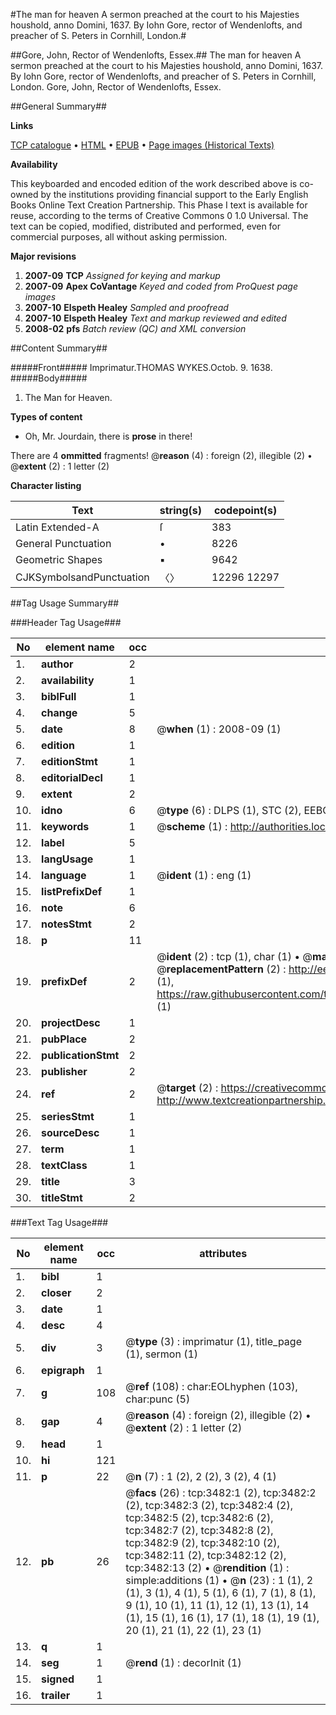 #The man for heaven A sermon preached at the court to his Majesties houshold, anno Domini, 1637. By Iohn Gore, rector of Wendenlofts, and preacher of S. Peters in Cornhill, London.#

##Gore, John, Rector of Wendenlofts, Essex.##
The man for heaven A sermon preached at the court to his Majesties houshold, anno Domini, 1637. By Iohn Gore, rector of Wendenlofts, and preacher of S. Peters in Cornhill, London.
Gore, John, Rector of Wendenlofts, Essex.

##General Summary##

**Links**

[TCP catalogue](http://www.ota.ox.ac.uk/tcp/)  • 
[HTML](http://tei.it.ox.ac.uk/tcp/Texts-HTML/free/A01/A01937.html)  • 
[EPUB](http://tei.it.ox.ac.uk/tcp/Texts-EPUB/free/A01/A01937.epub) • 
[Page images (Historical Texts)](https://data.historicaltexts.jisc.ac.uk/view?pubId=eebo-99839086e&pageId=eebo-99839086e-3482-1)

**Availability**

This keyboarded and encoded edition of the
	       work described above is co-owned by the institutions
	       providing financial support to the Early English Books
	       Online Text Creation Partnership. This Phase I text is
	       available for reuse, according to the terms of Creative
	       Commons 0 1.0 Universal. The text can be copied,
	       modified, distributed and performed, even for
	       commercial purposes, all without asking permission.

**Major revisions**

1. __2007-09__ __TCP__ *Assigned for keying and markup*
1. __2007-09__ __Apex CoVantage__ *Keyed and coded from ProQuest page images*
1. __2007-10__ __Elspeth Healey__ *Sampled and proofread*
1. __2007-10__ __Elspeth Healey__ *Text and markup reviewed and edited*
1. __2008-02__ __pfs__ *Batch review (QC) and XML conversion*

##Content Summary##

#####Front#####
Imprimatur.THOMAS WYKES.Octob. 9. 1638.
#####Body#####

1. The Man for Heaven.

**Types of content**

  * Oh, Mr. Jourdain, there is **prose** in there!

There are 4 **ommitted** fragments! 
 @__reason__ (4) : foreign (2), illegible (2)  •  @__extent__ (2) : 1 letter (2)

**Character listing**


|Text|string(s)|codepoint(s)|
|---|---|---|
|Latin Extended-A|ſ|383|
|General Punctuation|•|8226|
|Geometric Shapes|▪|9642|
|CJKSymbolsandPunctuation|〈〉|12296 12297|

##Tag Usage Summary##

###Header Tag Usage###

|No|element name|occ|attributes|
|---|---|---|---|
|1.|__author__|2||
|2.|__availability__|1||
|3.|__biblFull__|1||
|4.|__change__|5||
|5.|__date__|8| @__when__ (1) : 2008-09 (1)|
|6.|__edition__|1||
|7.|__editionStmt__|1||
|8.|__editorialDecl__|1||
|9.|__extent__|2||
|10.|__idno__|6| @__type__ (6) : DLPS (1), STC (2), EEBO-CITATION (1), PROQUEST (1), VID (1)|
|11.|__keywords__|1| @__scheme__ (1) : http://authorities.loc.gov/ (1)|
|12.|__label__|5||
|13.|__langUsage__|1||
|14.|__language__|1| @__ident__ (1) : eng (1)|
|15.|__listPrefixDef__|1||
|16.|__note__|6||
|17.|__notesStmt__|2||
|18.|__p__|11||
|19.|__prefixDef__|2| @__ident__ (2) : tcp (1), char (1)  •  @__matchPattern__ (2) : ([0-9\-]+):([0-9IVX]+) (1), (.+) (1)  •  @__replacementPattern__ (2) : http://eebo.chadwyck.com/downloadtiff?vid=$1&page=$2 (1), https://raw.githubusercontent.com/textcreationpartnership/Texts/master/tcpchars.xml#$1 (1)|
|20.|__projectDesc__|1||
|21.|__pubPlace__|2||
|22.|__publicationStmt__|2||
|23.|__publisher__|2||
|24.|__ref__|2| @__target__ (2) : https://creativecommons.org/publicdomain/zero/1.0/ (1), http://www.textcreationpartnership.org/docs/. (1)|
|25.|__seriesStmt__|1||
|26.|__sourceDesc__|1||
|27.|__term__|1||
|28.|__textClass__|1||
|29.|__title__|3||
|30.|__titleStmt__|2||


###Text Tag Usage###

|No|element name|occ|attributes|
|---|---|---|---|
|1.|__bibl__|1||
|2.|__closer__|2||
|3.|__date__|1||
|4.|__desc__|4||
|5.|__div__|3| @__type__ (3) : imprimatur (1), title_page (1), sermon (1)|
|6.|__epigraph__|1||
|7.|__g__|108| @__ref__ (108) : char:EOLhyphen (103), char:punc (5)|
|8.|__gap__|4| @__reason__ (4) : foreign (2), illegible (2)  •  @__extent__ (2) : 1 letter (2)|
|9.|__head__|1||
|10.|__hi__|121||
|11.|__p__|22| @__n__ (7) : 1 (2), 2 (2), 3 (2), 4 (1)|
|12.|__pb__|26| @__facs__ (26) : tcp:3482:1 (2), tcp:3482:2 (2), tcp:3482:3 (2), tcp:3482:4 (2), tcp:3482:5 (2), tcp:3482:6 (2), tcp:3482:7 (2), tcp:3482:8 (2), tcp:3482:9 (2), tcp:3482:10 (2), tcp:3482:11 (2), tcp:3482:12 (2), tcp:3482:13 (2)  •  @__rendition__ (1) : simple:additions (1)  •  @__n__ (23) : 1 (1), 2 (1), 3 (1), 4 (1), 5 (1), 6 (1), 7 (1), 8 (1), 9 (1), 10 (1), 11 (1), 12 (1), 13 (1), 14 (1), 15 (1), 16 (1), 17 (1), 18 (1), 19 (1), 20 (1), 21 (1), 22 (1), 23 (1)|
|13.|__q__|1||
|14.|__seg__|1| @__rend__ (1) : decorInit (1)|
|15.|__signed__|1||
|16.|__trailer__|1||
